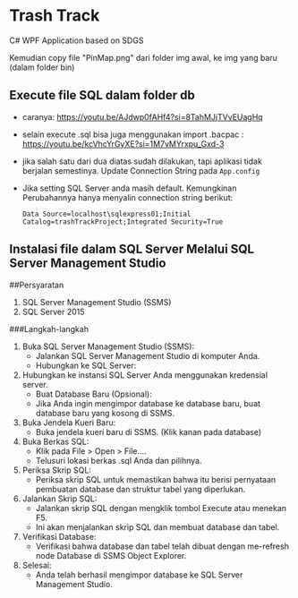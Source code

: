 # Trash Track
C# WPF Application based on SDGS

Kemudian copy file "PinMap.png" dari folder img awal, ke img yang baru (dalam folder bin)
## Execute file SQL dalam folder db
* caranya: <https://youtu.be/AJdwp0fAHf4?si=8TahMJjTVvEUagHq>
* selain execute .sql bisa juga menggunakan import .bacpac : <https://youtu.be/kcVhcYrGyXE?si=1M7vMYrxpu_Gxd-3>
* jika salah satu dari dua diatas sudah dilakukan, tapi aplikasi tidak berjalan semestinya. Update Connection String pada
```App.config```
* Jika setting SQL Server anda masih default. Kemungkinan Perubahannya hanya menyalin connection string berikut:
  
  ```
  Data Source=localhost\sqlexpress01;Initial Catalog=trashTrackProject;Integrated Security=True
  ```
## Instalasi file dalam SQL Server Melalui SQL Server Management Studio
##Persyaratan
1. SQL Server Management Studio (SSMS)
2. SQL Server 2015
   
###Langkah-langkah
1. Buka SQL Server Management Studio (SSMS):
    * Jalankan SQL Server Management Studio di komputer Anda.
    * Hubungkan ke SQL Server:
2. Hubungkan ke instansi SQL Server Anda menggunakan kredensial server.
    * Buat Database Baru (Opsional):
    * Jika Anda ingin mengimpor database ke database baru, buat database baru yang kosong di SSMS.
3. Buka Jendela Kueri Baru:
    * Buka jendela kueri baru di SSMS. (Klik kanan pada database)
4. Buka Berkas SQL:
    * Klik pada File > Open > File....
    * Telusuri lokasi berkas .sql Anda dan pilihnya.
5. Periksa Skrip SQL:
    * Periksa skrip SQL untuk memastikan bahwa itu berisi pernyataan pembuatan database dan struktur tabel yang diperlukan.
7. Jalankan Skrip SQL:
    * Jalankan skrip SQL dengan mengklik tombol Execute atau menekan F5.
    * Ini akan menjalankan skrip SQL dan membuat database dan tabel.
9. Verifikasi Database:
    * Verifikasi bahwa database dan tabel telah dibuat dengan me-refresh node Database di SSMS Object Explorer.
8. Selesai:
    * Anda telah berhasil mengimpor database ke SQL Server Management Studio.
